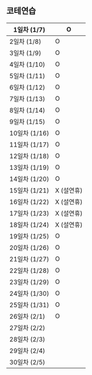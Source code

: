 ## 코테연습

1일차 (1/7) | O
----------|---|
2일차 (1/8) | O
3일차 (1/9) | O
4일차 (1/10) | O	
5일차 (1/11) | O	
6일차 (1/12) | O	
7일차 (1/13) | O	
8일차 (1/14) | O	
9일차 (1/15) | O	
10일차 (1/16) | O
11일차 (1/17) | O
12일차 (1/18) | O
13일차 (1/19) | O
14일차 (1/20) | O
15일차 (1/21) | X (설연휴)
16일차 (1/22) | X (설연휴)
17일차 (1/23) | X (설연휴)
18일차 (1/24) | X (설연휴)
19일차 (1/25) | O
20일차 (1/26) | O
21일차 (1/27) | O
22일차 (1/28) | O
23일차 (1/29) | O
24일차 (1/30) | O
25일차 (1/31) | O
26일차 (2/1) | O
27일차 (2/2) |
28일차 (2/3) |
29일차 (2/4) |
30일차 (2/5) | 